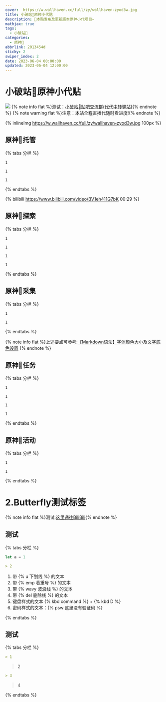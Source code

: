 ```yaml
---
cover:  https://w.wallhaven.cc/full/zy/wallhaven-zyod3w.jpg
title: 小破站🥝原神小代贴
description: 🥧本贴发布及更新版本原神小代项目~
mathjax: true
tags:
  - 小破站🥝
categories:
  - 原神🥝
abbrlink: 2013454d
sticky: 2
swiper_index: 2
date: 2023-06-04 00:00:00
updated: 2023-06-04 12:00:00
---
```



# 小破站🥝原神小代贴
![](https://w.wallhaven.cc/full/zy/wallhaven-zyod3w.jpg)
{% note info flat %}测试：[小破站🥝贴吧交流群(代代中转驿站)](http://qm.qq.com/cgi-bin/qm/qr?_wv=1027&k=DH-Gn-QhSInAKWdPB3CgMTg5sNY0U6xE&authKey=ZDxLtFIjdOM7EMMVW7oIKbReAo%2B4xDd2NZXuz06dRQ7NWE6hwT9j0R1lxfPL50We&noverify=0&group_code=251862926){% endnote %}
{% note warning flat %}注意：本站全程直播代随时看进度!{% endnote %}

{% inlineImg https://w.wallhaven.cc/full/zy/wallhaven-zyod3w.jpg 100px %}

## 原神🥝托管

{% tabs 分栏 %}

<!-- tab 普通托管🥝 -->
```全程直播代随时看进度~
1
```
<!-- endtab -->

<!-- tab 精细托管🥝 -->
```YS
1
```
<!-- endtab -->

<!-- tab 全职托管🥝 -->
```YS
1
```
<!-- endtab -->

{% endtabs %}

{% bilibili https://www.bilibili.com/video/BV1eh411G7bK 00:29 %}

## 原神🥝探索
{% tabs 分栏 %}

<!-- tab 蒙德🥝 -->
```YS
1
```
<!-- endtab -->

<!-- tab 璃月🥝 -->
```YS
1
```
<!-- endtab -->

<!-- tab 稻妻🥝 -->
```YS
1
```
<!-- endtab -->

<!-- tab 须弥🥝 -->
```YS
1
```
<!-- endtab -->

{% endtabs %}

## 原神🥝采集

{% tabs 分栏 %}

<!-- tab 普通采集🥝 -->
```YS
1
```
<!-- endtab -->

<!-- tab 特殊采集🥝 -->
```YS
1
```
<!-- endtab -->

{% endtabs %}

{% note info flat %}上述要点可参考:[【Markdown语法】字体颜色大小及文字底色设置](https://blog.csdn.net/qq_43732429/article/details/108034518)
{% endnote %}


## 原神🥝任务

{% tabs 分栏 %}

<!-- tab 魔神任务🥝 -->
```YS
1
```
<!-- endtab -->

<!-- tab 传说任务🥝 -->
```YS
1
```
<!-- endtab -->

<!-- tab 邀约任务🥝 -->
```YS
1
```
<!-- endtab -->

<!-- tab 世界任务🥝 -->
```YS
1
```

<!-- endtab -->

{% endtabs %}



## 原神🥝活动
{% tabs 分栏 %}

<!-- tab 小型活动🥝 -->
```YS
1
```
<!-- endtab -->

<!-- tab 大型活动🥝 -->
```YS
1
```
<!-- endtab -->

{% endtabs %}


# 2.Butterfly测试标签
{% note info flat %}测试:[这里通往BiliBili](https://www.bilibili.com/){% endnote %}

## 测试

{% tabs 分栏 %}
<!-- tab 1 -->
```js
let a = 1
```

<!-- endtab -->
<!-- tab 2 -->
```Markdown
> 2
```
<!-- endtab -->

<!-- tab 2 -->
1. 带 {% u 下划线 %} 的文本
2. 带 {% emp 着重号 %} 的文本
3. 带 {% wavy 波浪线 %} 的文本
4. 带 {% del 删除线 %} 的文本
5. 键盘样式的文本 {% kbd command %} + {% kbd D %}
6. 密码样式的文本：{% psw 这里没有验证码 %}
<!-- endtab -->

{% endtabs %}




## 测试

{% tabs 分栏 %}


<!-- tab 1 -->
```Markdown
> 1
```
<!-- endtab -->

<!-- tab 2 -->

> 2
<!-- endtab -->

<!-- tab 3 -->
```Markdown
> 3
```
<!-- endtab -->

<!-- tab 4 -->
> 4
<!-- endtab -->

{% endtabs %}

